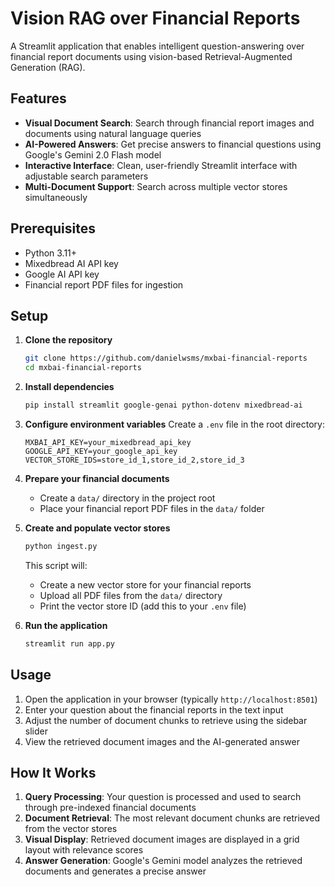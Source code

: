 # Vision RAG over Financial Reports

A Streamlit application that enables intelligent question-answering over financial report documents using vision-based Retrieval-Augmented Generation (RAG).

## Features

- **Visual Document Search**: Search through financial report images and documents using natural language queries
- **AI-Powered Answers**: Get precise answers to financial questions using Google's Gemini 2.0 Flash model
- **Interactive Interface**: Clean, user-friendly Streamlit interface with adjustable search parameters
- **Multi-Document Support**: Search across multiple vector stores simultaneously

## Prerequisites

- Python 3.11+
- Mixedbread AI API key
- Google AI API key
- Financial report PDF files for ingestion

## Setup

1. **Clone the repository**
   ```bash
   git clone https://github.com/danielwsms/mxbai-financial-reports
   cd mxbai-financial-reports
   ```

2. **Install dependencies**
   ```bash
   pip install streamlit google-genai python-dotenv mixedbread-ai
   ```

3. **Configure environment variables**
   Create a `.env` file in the root directory:
   ```env
   MXBAI_API_KEY=your_mixedbread_api_key
   GOOGLE_API_KEY=your_google_api_key
   VECTOR_STORE_IDS=store_id_1,store_id_2,store_id_3
   ```

4. **Prepare your financial documents**
   - Create a `data/` directory in the project root
   - Place your financial report PDF files in the `data/` folder

5. **Create and populate vector stores**
   ```bash
   python ingest.py
   ```
   This script will:
   - Create a new vector store for your financial reports
   - Upload all PDF files from the `data/` directory
   - Print the vector store ID (add this to your `.env` file)

6. **Run the application**
   ```bash
   streamlit run app.py
   ```

## Usage

1. Open the application in your browser (typically `http://localhost:8501`)
2. Enter your question about the financial reports in the text input
3. Adjust the number of document chunks to retrieve using the sidebar slider
4. View the retrieved document images and the AI-generated answer

## How It Works

1. **Query Processing**: Your question is processed and used to search through pre-indexed financial documents
2. **Document Retrieval**: The most relevant document chunks are retrieved from the vector stores
3. **Visual Display**: Retrieved document images are displayed in a grid layout with relevance scores
4. **Answer Generation**: Google's Gemini model analyzes the retrieved documents and generates a precise answer
